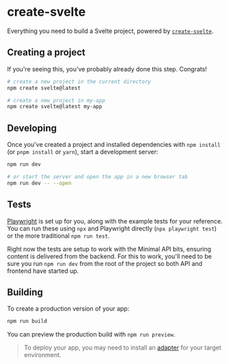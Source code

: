# create-svelte

Everything you need to build a Svelte project, powered by [`create-svelte`](https://github.com/sveltejs/kit/tree/master/packages/create-svelte).

## Creating a project

If you're seeing this, you've probably already done this step. Congrats!

```bash
# create a new project in the current directory
npm create svelte@latest

# create a new project in my-app
npm create svelte@latest my-app
```

## Developing

Once you've created a project and installed dependencies with `npm install` (or `pnpm install` or `yarn`), start a development server:

```bash
npm run dev

# or start the server and open the app in a new browser tab
npm run dev -- --open
```

## Tests
[Playwright](https://playwright.dev) is set up for you, along with the example tests for your reference. You can run these using `npx` and Playwright directly (`npx playwright test`) or the more traditional `npm run test`. 

Right now the tests are setup to work with the Minimal API bits, ensuring content is delivered from the backend. For this to work, you'll need to be sure you run `npm run dev` from the root of the project so both API and frontend have started up.

## Building

To create a production version of your app:

```bash
npm run build
```

You can preview the production build with `npm run preview`.

> To deploy your app, you may need to install an [adapter](https://kit.svelte.dev/docs/adapters) for your target environment.
